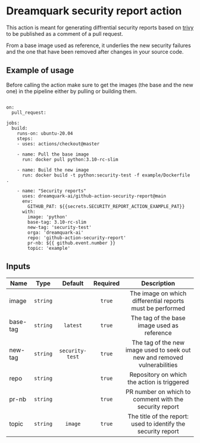 # Dreamquark security report action

This action is meant for generating diffrential security reports based on [trivy](https://github.com/aquasecurity/trivy) to be published as a comment of a pull request. 

From a base image used as reference, it underlies the new security failures and the one that have been removed after changes in your source code. 


## Example of usage

Before calling the action make sure to get the images (the base and the new one) in the pipeline either by pulling or building them.  

```name: Example of workflow for security report

on:
  pull_request:

jobs:
  build:
    runs-on: ubuntu-20.04
    steps:
    - uses: actions/checkout@master

    - name: Pull the base image
      run: docker pull python:3.10-rc-slim

    - name: Build the new image
      run: docker build -t python:security-test -f example/Dockerfile .

    - name: "Security reports"
      uses: dreamquark-ai/github-action-security-report@main
      env:
        GITHUB_PAT: ${{secrets.SECURITY_REPORT_ACTION_EXAMPLE_PAT}}
      with:
        image: 'python'
        base-tag: 3.10-rc-slim
        new-tag: 'security-test'
        orga: 'dreamquark-ai'
        repo: 'github-action-security-report'
        pr-nb: ${{ github.event.number }}
        topic: 'example'
```

## Inputs

|   Name  | Type | Default | Required | Description |
|---    |:-:    |:-: |:-: |:-: |
image | `string` |  | `true` | The image on which differential reports must be performed |a
base-tag | `string` | `latest` | `true` | The tag of the base image used as reference |a
new-tag | `string` | `security-test` | `true` | The tag of the new image used to seek out new and removed vulnerabilities |a
repo | `string` |  | `true` |  Repository on which the action is triggered |a
pr-nb | `string` |  | `true` | PR number on which to comment with the security report |a
topic | `string` | `image` | `true` | The title of the report: used to identify the security report |a



